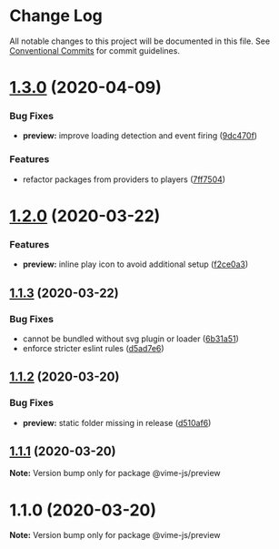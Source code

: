 # Change Log

All notable changes to this project will be documented in this file.
See [Conventional Commits](https://conventionalcommits.org) for commit guidelines.

# [1.3.0](https://github.com/vime-js/vime/tree/master/packages/vime-preview/compare/v1.2.0...v1.3.0) (2020-04-09)


### Bug Fixes

* **preview:** improve loading detection and event firing ([9dc470f](https://github.com/vime-js/vime/tree/master/packages/vime-preview/commit/9dc470fd56f7ca1f981b5d01064a24847beb2c0b))


### Features

* refactor packages from providers to players ([7ff7504](https://github.com/vime-js/vime/tree/master/packages/vime-preview/commit/7ff75045788b267688f4cb7f970ce9bb3426036a))





# [1.2.0](https://github.com/vime-js/vime/tree/master/packages/vime-preview/compare/v1.1.3...v1.2.0) (2020-03-22)


### Features

* **preview:** inline play icon to avoid additional setup ([f2ce0a3](https://github.com/vime-js/vime/tree/master/packages/vime-preview/commit/f2ce0a3507e4263a7883b02a94fd5e97c1b3f7b6))





## [1.1.3](https://github.com/vime-js/vime/tree/master/packages/vime-preview/compare/v1.1.2...v1.1.3) (2020-03-22)


### Bug Fixes

* cannot be bundled without svg plugin or loader ([6b31a51](https://github.com/vime-js/vime/tree/master/packages/vime-preview/commit/6b31a51f03b858f337e2f2811a89cd60c44bcc9d))
* enforce stricter eslint rules ([d5ad7e6](https://github.com/vime-js/vime/tree/master/packages/vime-preview/commit/d5ad7e653cc41e82681d86f475d94a01629fe07d))





## [1.1.2](https://github.com/vime-js/vime/tree/master/packages/vime-preview/compare/v1.1.1...v1.1.2) (2020-03-20)


### Bug Fixes

* **preview:** static folder missing in release ([d510af6](https://github.com/vime-js/vime/tree/master/packages/vime-preview/commit/d510af65005d5ebf80e2f69e445187594fd7fd63))





## [1.1.1](https://github.com/vime-js/vime/tree/master/packages/vime-preview/compare/v1.1.0...v1.1.1) (2020-03-20)

**Note:** Version bump only for package @vime-js/preview





# 1.1.0 (2020-03-20)

**Note:** Version bump only for package @vime-js/preview
